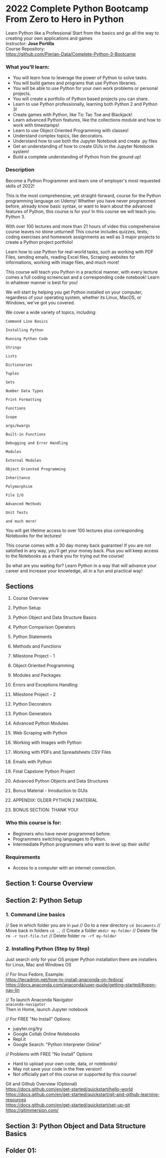 # 2022 Complete Python Bootcamp From Zero to Hero in Python

Learn Python like a Professional Start from the basics and go all the way to creating your own applications and games  
Instructor: **Jose Portilla**  
Course Repository:  
https://github.com/Pierian-Data/Complete-Python-3-Bootcamp

### What you'll learn:

- You will learn how to leverage the power of Python to solve tasks.
- You will build games and programs that use Python libraries.
- You will be able to use Python for your own work problems or personal projects.
- You will create a portfolio of Python based projects you can share.
- Learn to use Python professionally, learning both Python 2 and Python 3!
- Create games with Python, like Tic Tac Toe and Blackjack!
- Learn advanced Python features, like the collections module and how to work with timestamps!
- Learn to use Object Oriented Programming with classes!
- Understand complex topics, like decorators.
- Understand how to use both the Jupyter Notebook and create .py files
- Get an understanding of how to create GUIs in the Jupyter Notebook system!
- Build a complete understanding of Python from the ground up!

### Description

Become a Python Programmer and learn one of employer's most requested skills of 2022!

This is the most comprehensive, yet straight-forward, course for the Python programming language on Udemy! Whether you have never programmed before, already know basic syntax, or want to learn about the advanced features of Python, this course is for you! In this course we will teach you Python 3.

With over 100 lectures and more than 21 hours of video this comprehensive course leaves no stone unturned! This course includes quizzes, tests, coding exercises and homework assignments as well as 3 major projects to create a Python project portfolio!

Learn how to use Python for real-world tasks, such as working with PDF Files, sending emails, reading Excel files, Scraping websites for informations, working with image files, and much more!

This course will teach you Python in a practical manner, with every lecture comes a full coding screencast and a corresponding code notebook! Learn in whatever manner is best for you!

We will start by helping you get Python installed on your computer, regardless of your operating system, whether its Linux, MacOS, or Windows, we've got you covered.

We cover a wide variety of topics, including:

    Command Line Basics

    Installing Python

    Running Python Code

    Strings

    Lists

    Dictionaries

    Tuples

    Sets

    Number Data Types

    Print Formatting

    Functions

    Scope

    args/kwargs

    Built-in Functions

    Debugging and Error Handling

    Modules

    External Modules

    Object Oriented Programming

    Inheritance

    Polymorphism

    File I/O

    Advanced Methods

    Unit Tests

    and much more!

You will get lifetime access to over 100 lectures plus corresponding Notebooks for the lectures!

This course comes with a 30 day money back guarantee! If you are not satisfied in any way, you'll get your money back. Plus you will keep access to the Notebooks as a thank you for trying out the course!

So what are you waiting for? Learn Python in a way that will advance your career and increase your knowledge, all in a fun and practical way!

## Sections

1. Course Overview

2. Python Setup

3. Python Object and Data Structure Basics

4. Python Comparison Operators

5. Python Statements

6. Methods and Functions

7. Milestone Project - 1

8. Object Oriented Programming

9. Modules and Packages

10. Errors and Exceptions Handling

11. Milestone Project - 2

12. Python Decorators

13. Python Generators

14. Advanced Python Modules

15. Web Scraping with Python

16. Working with Images with Python

17. Working with PDFs and Spreadsheets CSV Files

18. Emails with Python

19. Final Capstone Python Project

20. Advanced Python Objects and Data Structures

21. Bonus Material - Inroduction to GUIs

22. APPENDIX: OLDER PYTHON 2 MATERIAL

23. BONUS SECTION: THANK YOU!

### Who this course is for:

- Beginners who have never programmed before.
- Programmers switching languages to Python.
- Intermediate Python programmers who want to level up their skills!

### Requirements

- Access to a computer with an internet connection.

## Section 1: Course Overview

## Section 2: Python Setup

### 1. Command Line basics

// See in which folder you are in
`pwd`
// Go to a new directory
`cd Documents`
// Move back in folders
`cd ..`
// Create a folder
`mkdir my-folder`
// Delete file
`rm -r test-file.txt`
// Delete folder
`rm -rf my-folder`

### 2. Installing Python (Step by Step)

Just search only for your OS proper Python installation
there are installers for Linux, Mac and Windows OS

// For linux Fedore, Example:  
https://tecadmin.net/how-to-install-anaconda-on-fedora/  
https://docs.anaconda.com/anaconda/user-guide/getting-started/#open-nav-lin

// To launch Anaconda Navigator  
`anaconda-navigator`  
Then in Home, launch Jupyter notebook

// For FREE "No Install" Options:

- jupyter.org/try
- Google Collab Online Notebooks
- Repl.it
- Google Search: "Python Interpreter Online"

// Problems with FREE "No Install" Options

- Hard to upload your own code, data, or notebooks!
- May not save your code in the free version!
- Not officially part of this course or supported by this course!

Git and Github Overview (Optional)  
https://docs.github.com/en/get-started/quickstart/hello-world  
https://docs.github.com/en/get-started/quickstart/git-and-github-learning-resources  
https://docs.github.com/en/get-started/quickstart/set-up-git  
https://gitimmersion.com/

## Section 3: Python Object and Data Structure Basics

## Folder 01: 
